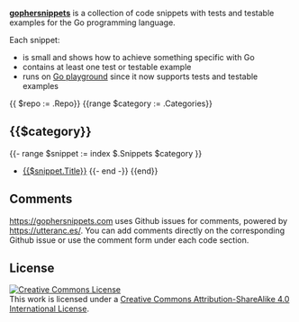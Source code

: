 **[gophersnippets](https://gophersnippets.com)** is a collection of code snippets with tests and testable examples for the Go programming language. 

Each snippet:
 - is small and shows how to achieve something specific with Go 
 - contains at least one test or testable example
 - runs on [Go playground](https://play.golang.org/) since it now supports tests and testable examples  

{{ $repo := .Repo}}
{{range $category := .Categories}}
## {{$category}}
{{- range $snippet := index $.Snippets $category }}
 - [{{$snippet.Title}}](https://gophersnippets.com/{{$snippet.DirectoryName}})
{{- end -}}
{{end}}

## Comments

https://gophersnippets.com uses Github issues for comments, powered by https://utteranc.es/. You can add comments directly on the corresponding Github issue or use the comment form under each code section. 

## License
<a rel="license" href="http://creativecommons.org/licenses/by-sa/4.0/"><img alt="Creative Commons License" style="border-width:0" src="https://i.creativecommons.org/l/by-sa/4.0/88x31.png" /></a><br />This work is licensed under a <a rel="license" href="http://creativecommons.org/licenses/by-sa/4.0/">Creative Commons Attribution-ShareAlike 4.0 International License</a>.
